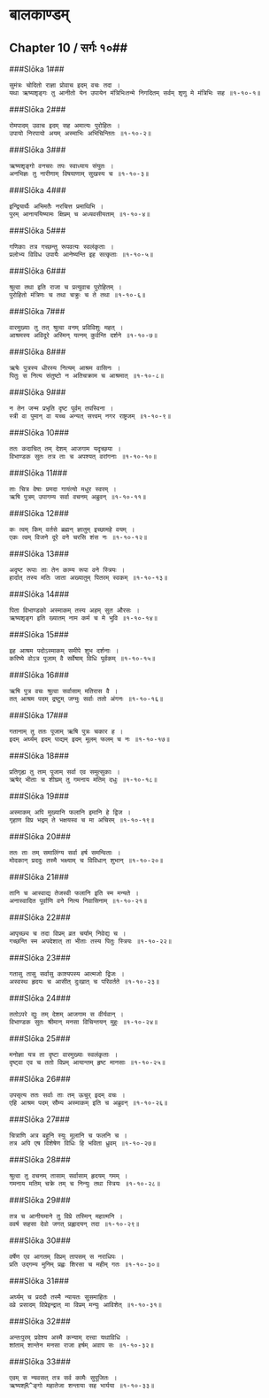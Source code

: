 बालकाण्डम्
===============================


## Chapter 10  / सर्गः १०##


###Slōka 1###


    सुमंत्रः चोदितो राज्ञा प्रोवाच इदम् वचः तदा ।
    यथा ऋष्यशृङ्गः तु आनीतो येन उपायेन मंत्रिभिःतन्मे निगदितम् सर्वम् शृणु मे मंत्रिभिः सह ॥१-१०-१॥


###Slōka 2###


    रोमपादम् उवाच इदम् सह अमात्यः पुरोहितः ।
    उपायो निरपायो अयम् अस्माभिः अभिचिन्तितः ॥१-१०-२॥


###Slōka 3###


    ऋष्यशृङ्गो वनचरः तपः स्वाध्याय संयुतः ।
    अनभिज्ञः तु नारीणाम् विषयाणाम् सुखस्य च ॥१-१०-३॥


###Slōka 4###


    इन्द्रियार्थैः अभिमतैः नरचित्त प्रमाथिभि ।
    पुरम् आनाययिष्यामः क्षिप्रम् च अध्यवसीयताम् ॥१-१०-४॥


###Slōka 5###


    गणिकाः तत्र गच्छन्तु रूपवत्यः स्वलंकृताः ।
    प्रलोभ्य विविध उपायैः आनेष्यन्ति इह सत्कृताः ॥१-१०-५॥


###Slōka 6###


    श्रुत्वा तथा इति राजा च प्रत्युवाच पुरोहितम् ।
    पुरोहितो मंत्रिणः च तथा चक्रुः च ते तथा ॥१-१०-६॥


###Slōka 7###


    वारमुख्याः तु तत् श्रुत्वा वनम् प्रविविशुः महत् ।
    आश्रमस्य अविदूरे अस्मिन् यत्नम् कुर्वन्ति दर्शने ॥१-१०-७॥


###Slōka 8###


    ऋषेः पुत्रस्य धीरस्य नित्यम् आश्रम वासिनः ।
    पितुः स नित्य संतुष्टो न अतिचक्राम च आश्रमात् ॥१-१०-८॥


###Slōka 9###


    न तेन जन्म प्रभृति दृष्ट पूर्वम् तपस्विना ।
    स्त्री वा पुमान् वा यच्च अन्यत् सत्त्वम् नगर राष्ट्रजम् ॥१-१०-९॥


###Slōka 10###


    ततः कदाचित् तम् देशम् आजगाम यदृच्छया ।
    विभाण्डक सुतः तत्र ताः च अपश्यत् वरांगनाः ॥१-१०-१०॥


###Slōka 11###


    ताः चित्र वेषाः प्रमदा गायंत्यो मधुर स्वरम् ।
    ऋषि पुत्रम् उपागम्य सर्वा वचनम् अब्रुवन् ॥१-१०-११॥


###Slōka 12###


    कः त्वम् किम् वर्तसे ब्रह्मन् ज्ञातुम् इच्छामहे वयम् ।
    एकः त्वम् विजने दूरे वने चरसि शंस नः ॥१-१०-१२॥


###Slōka 13###


    अदृष्ट रूपाः ताः तेन काम्य रूपा वने स्त्रियः ।
    हार्दात् तस्य मतिः जाता अख्यातुम् पितरम् स्वकम् ॥१-१०-१३॥


###Slōka 14###


    पिता विभाण्डको अस्माकम् तस्य अहम् सुत औरसः ।
    ऋष्यशृङ्ग इति ख्यातम् नाम कर्म च मे भुवि ॥१-१०-१४॥


###Slōka 15###


    इह आश्रम पदोऽस्माकम् समीपे शुभ दर्शनाः ।
    करिष्ये वोऽत्र पूजाम् वै सर्वेषाम् विधि पूर्वकम् ॥१-१०-१५॥


###Slōka 16###


    ऋषि पुत्र वचः श्रुत्वा सर्वासाम् मतिरास वै ।
    तत् आश्रम पदम् द्रष्टुम् जग्मुः सर्वाः ततो अंगनः ॥१-१०-१६॥


###Slōka 17###


    गतानाम् तु ततः पूजाम् ऋषि पुत्रः चकार ह ।
    इदम् अर्घ्यम् इदम् पाद्यम् इदम् मूलम् फलम् च नः ॥१-१०-१७॥


###Slōka 18###


    प्रतिगृह्य तु ताम् पूजाम् सर्वा एव समुत्सुकाः ।
    ऋषेर् भीताः च शीघ्रम् तु गमनाय मतिम् दधुः ॥१-१०-१८॥


###Slōka 19###


    अस्माकम् अपि मुख्यानि फलानि इमानि हे द्विज ।
    गृहाण विप्र भद्रम् ते भक्षयस्व च मा अचिरम् ॥१-१०-१९॥


###Slōka 20###


    ततः ताः तम् समालिंग्य सर्वा हर्ष समन्विताः ।
    मोदकान् प्रददुः तस्मै भक्ष्याम् च विविधान् शुभान् ॥१-१०-२०॥


###Slōka 21###


    तानि च आस्वाद्य तेजस्वी फलानि इति स्म मन्यते ।
    अनास्वादित पूर्वाणि वने नित्य निवासिनाम् ॥१-१०-२१॥


###Slōka 22###


    आपृच्छ्य च तदा विप्रम् व्रत चर्याम् निवेद्य च ।
    गच्छन्ति स्म अपदेशात् ता भीताः तस्य पितुः स्त्रियः ॥१-१०-२२॥


###Slōka 23###


    गतासु तासु सर्वासु काश्यपस्य आत्मजो द्विजः ।
    अस्वस्थ हृदयः च आसीत् दुःखात् च परिवर्तते ॥१-१०-२३॥


###Slōka 24###


    ततोऽपरे द्युः तम् देशम् आजगाम स वीर्यवान् ।
    विभाण्डक सुतः श्रीमान् मनसा विचिन्तयन् मुहुः ॥१-१०-२४॥


###Slōka 25###


    मनोज्ञा यत्र ता दृष्टा वारमुख्याः स्वलंकृताः ।
    दृष्ट्वा एव च ततो विप्रम् आयान्तम् हृष्ट मानसाः ॥१-१०-२५॥


###Slōka 26###


    उपसृत्य ततः सर्वाः ताः तम् ऊचुर् इदम् वचः ।
    एहि आश्रम पदम् सौम्य अस्माकम् इति च अब्रुवन् ॥१-१०-२६॥


###Slōka 27###


    चित्राणि अत्र बहूनि स्युः मूलानि च फलनि च ।
    तत्र अपि एष विशेषेण विधिः हि भविता ध्रुवम् ॥१-१०-२७॥


###Slōka 28###


    श्रुत्वा तु वचनम् तासाम् सर्वासाम् हृदयम् गमम् ।
    गमनाय मतिम् चक्रे तम् च निन्युः तथा स्त्रियः ॥१-१०-२८॥


###Slōka 29###


    तत्र च आनीयमाने तु विप्रे तस्मिन् महात्मनि ।
    ववर्ष सहसा देवो जगत् प्रह्लादयन् तदा ॥१-१०-२९॥


###Slōka 30###


    वर्षेण एव आगतम् विप्रम् तापसम् स नराधिपः ।
    प्रति उद्गम्य मुनिम् प्रह्वः शिरसा च महीम् गतः ॥१-१०-३०॥


###Slōka 31###


    अर्घ्यम् च प्रददौ तस्मै न्यायतः सुसमाहितः ।
    वव्रे प्रसादम् विप्रेइन्द्रात् मा विप्रम् मन्युः आविशेत् ॥१-१०-३१॥


###Slōka 32###


    अन्तःपुरम् प्रवेश्य अस्मै कन्याम् दत्त्वा यथाविधि ।
    शांताम् शान्तेन मनसा राजा हर्षम् अवाप सः ॥१-१०-३२॥


###Slōka 33###


    एवम् स न्यवसत् तत्र सर्व कामैः सुपूजितः ।
    ऋष्यश्R^ङ्गो महातेजा शन्ताया सह भार्यया ॥१-१०-३३॥


